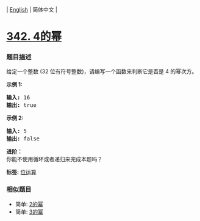 | [English](README_EN.md) | 简体中文 |

# [342. 4的幂](https://leetcode-cn.com/problems/power-of-four)
 ### 题目描述
<p>给定一个整数 (32 位有符号整数)，请编写一个函数来判断它是否是 4&nbsp;的幂次方。</p>

<p><strong>示例 1:</strong></p>

<pre><strong>输入: </strong>16
<strong>输出: </strong>true
</pre>

<p><strong>示例 2:</strong></p>

<pre><strong>输入: </strong>5
<strong>输出: </strong>false</pre>

<p><strong>进阶：</strong><br>
你能不使用循环或者递归来完成本题吗？</p>

**标签:**  [位运算](https://leetcode-cn.com/tag/bit-manipulation) 
 ### 相似题目
- 简单:	[2的幂](https://leetcode-cn.com/problems/power-of-two) 
- 简单:	[3的幂](https://leetcode-cn.com/problems/power-of-three) 
